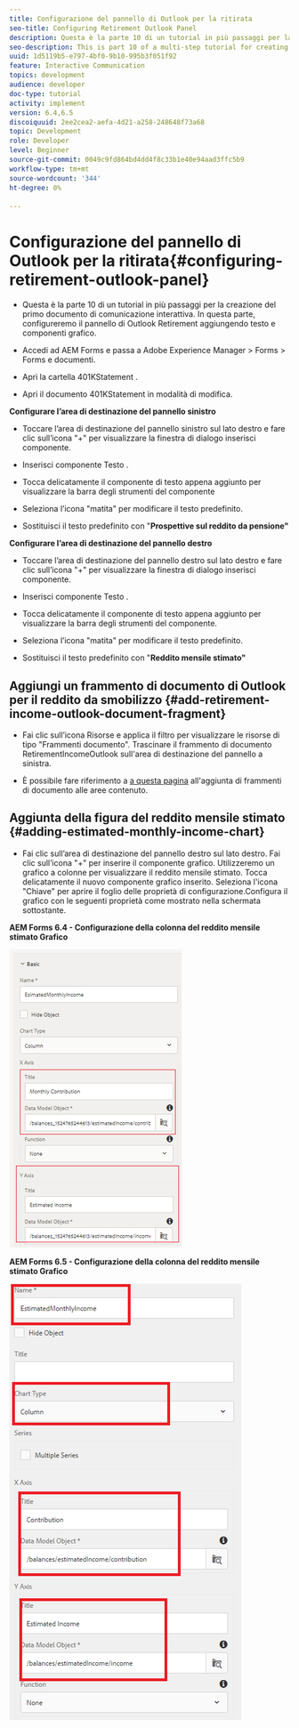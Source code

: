 ```yaml
---
title: Configurazione del pannello di Outlook per la ritirata
seo-title: Configuring Retirement Outlook Panel
description: Questa è la parte 10 di un tutorial in più passaggi per la creazione del primo documento di comunicazione interattiva. In questa parte, configureremo il pannello di Outlook Retirement aggiungendo testo e componenti grafico.
seo-description: This is part 10 of a multi-step tutorial for creating your first interactive communications document. In this part, we will configure Retirement Outlook Panel by adding text and chart components.
uuid: 1d5119b5-e797-4bf0-9b10-995b3f051f92
feature: Interactive Communication
topics: development
audience: developer
doc-type: tutorial
activity: implement
version: 6.4,6.5
discoiquuid: 2ee2cea2-aefa-4d21-a258-248648f73a68
topic: Development
role: Developer
level: Beginner
source-git-commit: 0049c9fd864bd4dd4f8c33b1e40e94aad3ffc5b9
workflow-type: tm+mt
source-wordcount: '344'
ht-degree: 0%

---
```



# Configurazione del pannello di Outlook per la ritirata{#configuring-retirement-outlook-panel}

* Questa è la parte 10 di un tutorial in più passaggi per la creazione del primo documento di comunicazione interattiva. In questa parte, configureremo il pannello di Outlook Retirement aggiungendo testo e componenti grafico.

* Accedi ad AEM Forms e passa a Adobe Experience Manager > Forms > Forms e documenti.

* Apri la cartella 401KStatement .

* Apri il documento 401KStatement in modalità di modifica.

**Configurare l’area di destinazione del pannello sinistro**

* Toccare l’area di destinazione del pannello sinistro sul lato destro e fare clic sull’icona &quot;+&quot; per visualizzare la finestra di dialogo inserisci componente.

* Inserisci componente Testo .

* Tocca delicatamente il componente di testo appena aggiunto per visualizzare la barra degli strumenti del componente

* Seleziona l’icona &quot;matita&quot; per modificare il testo predefinito.

* Sostituisci il testo predefinito con &quot;**Prospettive sul reddito da pensione&quot;**

**Configurare l’area di destinazione del pannello destro**

* Toccare l’area di destinazione del pannello destro sul lato destro e fare clic sull’icona &quot;+&quot; per visualizzare la finestra di dialogo inserisci componente.

* Inserisci componente Testo .

* Tocca delicatamente il componente di testo appena aggiunto per visualizzare la barra degli strumenti del componente.

* Seleziona l’icona &quot;matita&quot; per modificare il testo predefinito.

* Sostituisci il testo predefinito con &quot;**Reddito mensile stimato&quot;**

## Aggiungi un frammento di documento di Outlook per il reddito da smobilizzo {#add-retirement-income-outlook-document-fragment}

* Fai clic sull’icona Risorse e applica il filtro per visualizzare le risorse di tipo &quot;Frammenti documento&quot;. Trascinare il frammento di documento RetirementIncomeOutlook sull&#39;area di destinazione del pannello a sinistra.

* È possibile fare riferimento a [a questa pagina](https://experienceleague.adobe.com/docs/experience-manager-learn/forms/ic-web-channel-tutorial/partseven.html) all&#39;aggiunta di frammenti di documento alle aree contenuto.

## Aggiunta della figura del reddito mensile stimato {#adding-estimated-monthly-income-chart}

* Fai clic sull’area di destinazione del pannello destro sul lato destro. Fai clic sull’icona &quot;+&quot; per inserire il componente grafico. Utilizzeremo un grafico a colonne per visualizzare il reddito mensile stimato. Tocca delicatamente il nuovo componente grafico inserito. Seleziona l&#39;icona &quot;Chiave&quot; per aprire il foglio delle proprietà di configurazione.Configura il grafico con le seguenti proprietà come mostrato nella schermata sottostante.

**AEM Forms 6.4 - Configurazione della colonna del reddito mensile stimato Grafico**

![form64](assets/estimatedmonthlyincomechart.png)

**AEM Forms 6.5 - Configurazione della colonna del reddito mensile stimato Grafico**

![forms65](assets/estimatedmonthlyincomechart65.PNG)




